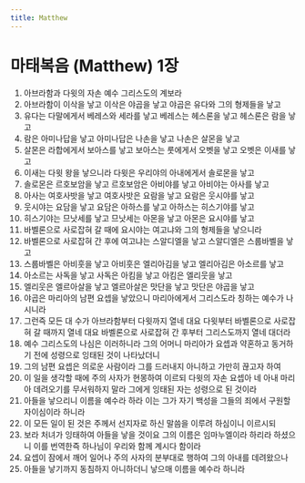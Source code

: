 ```yaml
---
title: Matthew
---
```


# 마태복음 (Matthew) 1장
1. 아브라함과 다윗의 자손 예수 그리스도의 계보라
1. 아브라함이 이삭을 낳고 이삭은 야곱을 낳고 야곱은 유다와 그의 형제들을 낳고
1. 유다는 다말에게서 베레스와 세라를 낳고 베레스는 헤스론을 낳고 헤스론은 람을 낳고
1. 람은 아미나답을 낳고 아미나답은 나손을 낳고 나손은 살몬을 낳고
1. 살몬은 라합에게서 보아스를 낳고 보아스는 룻에게서 오벳을 낳고 오벳은 이새를 낳고
1. 이새는 다윗 왕을 낳으니라 다윗은 우리야의 아내에게서 솔로몬을 낳고
1. 솔로몬은 르호보암을 낳고 르호보암은 아비야를 낳고 아비야는 아사를 낳고
1. 아사는 여호사밧을 낳고 여호사밧은 요람을 낳고 요람은 웃시야를 낳고
1. 웃시야는 요담을 낳고 요담은 아하스를 낳고 아하스는 히스기야를 낳고
1. 히스기야는 므낫세를 낳고 므낫세는 아몬을 낳고 아몬은 요시야를 낳고
1. 바벨론으로 사로잡혀 갈 때에 요시야는 여고냐와 그의 형제들을 낳으니라
1. 바벨론으로 사로잡혀 간 후에 여고냐는 스알디엘을 낳고 스알디엘은 스룹바벨을 낳고
1. 스룹바벨은 아비훗을 낳고 아비훗은 엘리아김을 낳고 엘리아김은 아소르를 낳고
1. 아소르는 사독을 낳고 사독은 아킴을 낳고 아킴은 엘리웃을 낳고
1. 엘리웃은 엘르아살을 낳고 엘르아살은 맛단을 낳고 맛단은 야곱을 낳고
1. 야곱은 마리아의 남편 요셉을 낳았으니 마리아에게서 그리스도라 칭하는 예수가 나시니라
1. 그런즉 모든 대 수가 아브라함부터 다윗까지 열네 대요 다윗부터 바벨론으로 사로잡혀 갈 때까지 열네 대요 바벨론으로 사로잡혀 간 후부터 그리스도까지 열네 대더라
1. 예수 그리스도의 나심은 이러하니라 그의 어머니 마리아가 요셉과 약혼하고 동거하기 전에 성령으로 잉태된 것이 나타났더니
1. 그의 남편 요셉은 의로운 사람이라 그를 드러내지 아니하고 가만히 끊고자 하여
1. 이 일을 생각할 때에 주의 사자가 현몽하여 이르되 다윗의 자손 요셉아 네 아내 마리아 데려오기를 무서워하지 말라 그에게 잉태된 자는 성령으로 된 것이라
1. 아들을 낳으리니 이름을 예수라 하라 이는 그가 자기 백성을 그들의 죄에서 구원할 자이심이라 하니라
1. 이 모든 일이 된 것은 주께서 선지자로 하신 말씀을 이루려 하심이니 이르시되
1. 보라 처녀가 잉태하여 아들을 낳을 것이요 그의 이름은 임마누엘이라 하리라 하셨으니 이를 번역한즉 하나님이 우리와 함께 계시다 함이라
1. 요셉이 잠에서 깨어 일어나 주의 사자의 분부대로 행하여 그의 아내를 데려왔으나
1. 아들을 낳기까지 동침하지 아니하더니 낳으매 이름을 예수라 하니라